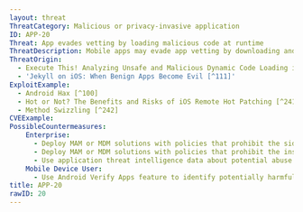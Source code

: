 ```yaml
---
layout: threat
ThreatCategory: Malicious or privacy-invasive application
ID: APP-20
Threat: App evades vetting by loading malicious code at runtime
ThreatDescription: Mobile apps may evade app vetting by downloading and executing malicious app code after installation. On Android, external code can be loaded using the OS-provided API. On iOS, the ability to modify app code is a consequence of the Objective C runtime environment that apps execute within, which permits method definitions to be modified at runtime. As the malicious code would not be present when the app was submitted for review, it may evade detection as a malicious application.
ThreatOrigin:
  - Execute This! Analyzing Unsafe and Malicious Dynamic Code Loading in Android Applications [^240]
  - 'Jekyll on iOS: When Benign Apps Become Evil [^111]'
ExploitExample:
  - Android Hax [^100]
  - Hot or Not? The Benefits and Risks of iOS Remote Hot Patching [^241]
  - Method Swizzling [^242]
CVEExample:
PossibleCountermeasures:
    Enterprise:
      - Deploy MAM or MDM solutions with policies that prohibit the side-loading of apps, which may bypass security checks on the app.
      - Deploy MAM or MDM solutions with policies that prohibit the installation of apps from 3rd party (unofficial) app stores.
      - Use application threat intelligence data about potential abuse of dynamic code execution associated with apps installed on COPE or BYOD devices
    Mobile Device User:
      - Use Android Verify Apps feature to identify potentially harmful apps.
title: APP-20
rawID: 20
---
```

